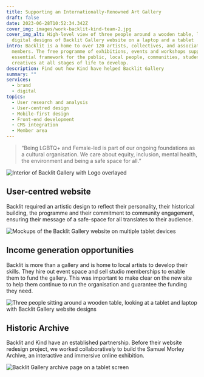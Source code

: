 ```yaml
---
title: Supporting an Internationally-Renowned Art Gallery
draft: false
date: 2023-06-28T10:52:34.342Z
cover_img: images/work-backlit-kind-team-2.jpg
cover_img_alt: High-level view of three people around a wooden table, looking at
  digital designs of Backlit Gallery website on a laptop and a tablet
intro: Backlit is a home to over 120 artists, collectives, and associate
  members. The free programme of exhibitions, events and workshops supports an
  essential framework for the public, local people, communities, students and
  creat­ives at all stages of life to develop.
description: Find out how Kind have helped Backlit Gallery
summary: ""
services:
  - brand
  - digital
topics:
  - User research and analysis
  - User-centred design
  - Mobile-first design
  - Front-end development
  - CMS integration
  - Member area
---
```

> “Being LGBTQ+ and Female-led is part of our ongoing foundations as a cultural organisation. We care about equity, inclusion, mental health, the environment and being a safe space for all.”

![Interior of Backlit Gallery with Logo overlayed](../images/work-backlit-header.jpg)

## User-centred website

Backlit required an artistic design to reflect their personality, their historical building, the programme and their commitment to community engagement, ensuring their message of a safe-space for all translates to their audience.

![Mockups of the Backlit Gallery website on multiple tablet devices](../images/work-backlit-ipad-pages.jpg)


## Income generation opportunities

Backlit is more than a gallery and is home to local artists to develop their skills. They hire out event space and sell studio memberships to enable them to fund the gallery. This was important to make clear on the new site to help them continue to run the organisation and guarantee the funding they need.

![Three people sitting around a wooden table, looking at a tablet and laptop with Backlit Gallery website designs](../images/work-backlit-kind-team.jpg)

## Historic Archive

Backlit and Kind have an established partnership. Before their website redesign project, we worked collaboratively to build the Samuel Morley Archive, an interactive and immersive online exhibition.

![Backlit Gallery archive page on a tablet screen](../images/work-backlit-ipad-archives-2.jpg)